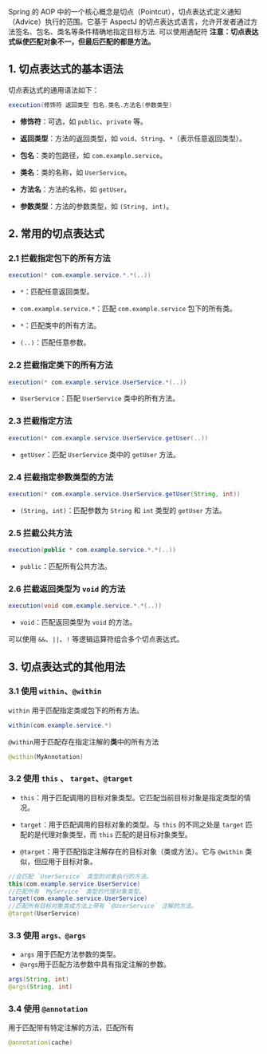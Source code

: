 Spring 的 AOP 中的一个核心概念是切点（Pointcut），切点表达式定义通知（Advice）执行的范围。它基于 AspectJ 的切点表达式语言，允许开发者通过方法签名、包名、类名等条件精确地指定目标方法.
可以使用通配符
**注意：切点表达式纵使匹配对象不一，但最后匹配的都是方法。**
## **1. 切点表达式的基本语法**

切点表达式的通用语法如下：
```java
execution(修饰符 返回类型 包名.类名.方法名(参数类型)
```

- **修饰符**：可选，如 `public`、`private` 等。
    
- **返回类型**：方法的返回类型，如 `void`、`String`、`*`（表示任意返回类型）。
    
- **包名**：类的包路径，如 `com.example.service`。
    
- **类名**：类的名称，如 `UserService`。
    
- **方法名**：方法的名称，如 `getUser`。
    
- **参数类型**：方法的参数类型，如 `(String, int)`。
## **2. 常用的切点表达式**

### **2.1 拦截指定包下的所有方法**

```java
execution(* com.example.service.*.*(..))
```

- `*`：匹配任意返回类型。
    
- `com.example.service.*`：匹配 `com.example.service` 包下的所有类。
    
- `*`：匹配类中的所有方法。
    
- `(..)`：匹配任意参数。
    

### **2.2 拦截指定类下的所有方法**

```java
execution(* com.example.service.UserService.*(..))
```

- `UserService`：匹配 `UserService` 类中的所有方法。
### **2.3 拦截指定方法**

```java
execution(* com.example.service.UserService.getUser(..))

```
- `getUser`：匹配 `UserService` 类中的 `getUser` 方法。
### **2.4 拦截指定参数类型的方法**

```java
execution(* com.example.service.UserService.getUser(String, int))

```
- `(String, int)`：匹配参数为 `String` 和 `int` 类型的 `getUser` 方法。
### **2.5 拦截公共方法**

```java
execution(public * com.example.service.*.*(..))
```

- `public`：匹配所有公共方法。
    

### **2.6 拦截返回类型为 `void` 的方法**

```java
execution(void com.example.service.*.*(..))
```

- `void`：匹配返回类型为 `void` 的方法。

可以使用 `&&`、`||`、`!` 等逻辑运算符组合多个切点表达式。

## **3. 切点表达式的其他用法**

### **3.1 使用 `within`、`@within`**

`within` 用于匹配指定类或包下的所有方法。
```java
within(com.example.service.*)
```
`@within`用于匹配存在指定注解的**类**中的所有方法
```java
@within(MyAnnotation)
```

### **3.2 使用 `this` 、 `target`、`@target`**

- `this`：用于匹配调用的目标对象类型。它匹配当前目标对象是指定类型的情况。
    
- `target`：用于匹配调用的目标对象的类型。与 `this` 的不同之处是 `target` 匹配的是代理对象类型，而 `this` 匹配的是目标对象类型。
- `@target`：用于匹配指定注解存在的目标对象（类或方法）。它与 `@within` 类似，但应用于目标对象。
```java
//会匹配 `UserService` 类型的对象执行的方法。
this(com.example.service.UserService)
//匹配所有 `MyService` 类型的代理对象类型。
target(com.example.service.UserService)
//匹配所有目标对象类或方法上带有 `@UserService` 注解的方法。
@target(UserService)
```
### **3.3 使用 `args、@args`**

- `args` 用于匹配方法参数的类型。
- `@args`用于匹配方法参数中具有指定注解的参数。
```java
args(String, int)
@args(String, int)
```
### **3.4 使用 `@annotation`**
用于匹配带有特定注解的方法，匹配所有
```java
@annotation(cache)
```